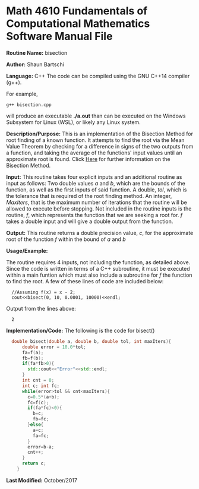 # Math 4610 Fundamentals of Computational Mathematics Software Manual File

**Routine Name:**           bisection

**Author:** Shaun Bartschi

**Language:** C++ The code can be compiled using the GNU C++14 compiler (g++).

For example,

    g++ bisection.cpp

will produce an executable **./a.out** than can be executed on the Windows Subsystem for Linux (WSL), or likely any Linux system.

**Description/Purpose:** This is an implementation of the Bisection Method for root finding of a known function.  It attempts to find the root via the Mean Value Theorem by checking for a difference in signs of the two outputs from a function, and taking the average of the functions' input values until an approximate root is found. Click [Here](https://en.wikipedia.org/wiki/Bisection_method) for further information on the Bisection Method.

**Input:** This routine takes four explicit inputs and an additional routine as input as follows:  Two double values _a_ and _b_, which are the bounds of the function, as well as the first inputs of said function.  A double, _tol_, which is the tolerance that is required of the root finding method.  An integer, _MaxIters_, that is the maximum number of iterations that the routine will be allowed to execute before stopping.  Not included in the routine inputs is the routine, _f_, which represents the function that we are seeking a root for.  _f_ takes a double input and will give a double output from the function.

**Output:** This routine returns a double precision value, _c_, for the approximate root of the function _f_ within the bound of _a_ and _b_

**Usage/Example:**

The routine requires 4 inputs, not including the function, as detailed above.  Since the code is written in terms of a C++ subroutine, it must be executed within a main funtion which must also include a subroutine for _f_ the function to find the root.  A few of these lines of code are included below: 

      //Assuming f(x) = x - 2;
      cout<<bisect(0, 10, 0.0001, 10000)<<endl;

Output from the lines above:

      2

**Implementation/Code:** The following is the code for bisect()

```C++
  double bisect(double a, double b, double tol, int maxIters){
      double error = 10.0*tol;
      fa=f(a);
      fb=f(b);
      if(fa*fb>0){
        std::cout<<"Error"<<std::endl;
      }
      int cnt = 0;
      int c; int fc;
      while(error>tol && cnt<maxIters){
        c=0.5*(a+b);
        fc=f(c);
        if(fa*fc)<0){
          b=c;
          fb=fc;
        }else{
          a=c;
          fa=fc;
        }
        error=b-a;
        cnt++;
      }
      return c;
    }
```

**Last Modified:** October/2017
